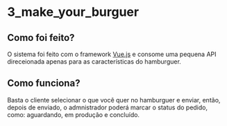 # 3_make_your_burguer


## Como foi feito?
O sistema foi feito com o framework <a href="https://vuejs.org/">Vue.js</a> e consome uma pequena API direceionada apenas para as características do hamburguer.

## Como funciona?
Basta o cliente selecionar o que você quer no hamburguer e enviar, então, depois de enviado, o admnistrador poderá marcar o status do pedido, como: aguardando, em produção e concluído.
